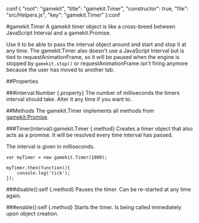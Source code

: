 conf:{
    "root": "gamekit",
    "title": "gamekit.Timer",
    "constructor": true,
    "file": "src/Helpers.js",
    "key": "gamekit.Timer"
}:conf

#gamekit.Timer
A gamekit timer object is like a cross-breed between JavaScript Interval and a gamekit.Promise.

Use it to be able to pass the interval object around and start and stop it at any time. The
gamekit.Timer also doesn't use a JavaScript Interval but is tied to requestAnimationFrame, so
it will be paused when the engine is stopped by `gamekit.stop()` or requestAnimationFrame isn't
firing anymore because the user has moved to another tab.

##Properties

###interval:Number {.property}
The number of milliseconds the timers interval should take. Alter it any time if you want to.

##Methods
The gamekit.Timer implements all methods from [gamekit.Promise](../reference/gamekit-Promise).

###Timer(interval):gamekit.Timer {.method}
Creates a timer object that also acts as a promise. It will be resolved every time interval has passed.

The interval is given in milliseconds.

    var myTimer = new gamekit.Timer(1000);

    myTimer.then(function(){
        console.log('tick');
    });

###disable():self {.method}
Pauses the timer. Can be re-started at any time again.

###enable():self {.method}
Starts the timer. Is being called immediately upon object creation.